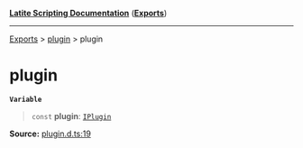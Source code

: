 [**Latite Scripting Documentation**](../../README.md) ([**Exports**](../../exports.md))

---

[Exports](../../exports.md) > [plugin](../index.md) > plugin

# plugin

**`Variable`**

> `const` **plugin**: [`IPlugin`](../interfaces/interface.IPlugin.md)

**Source:** [plugin.d.ts:19](https://github.com/LatiteScripting/latitescripting.github.io/blob/a8bf81d/definitions/plugin.d.ts#L19)
